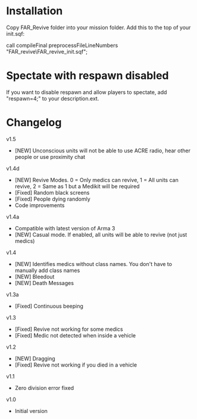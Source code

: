 
 Installation
=====================================

Copy FAR_Revive folder into your mission folder. Add this to the top of your init.sqf:

call compileFinal preprocessFileLineNumbers "FAR_revive\FAR_revive_init.sqf";

 Spectate with respawn disabled
=====================================

If you want to disable respawn and allow players to spectate, add "respawn=4;" to your description.ext.

 Changelog
=====================================

v1.5
* [NEW] Unconscious units will not be able to use ACRE radio, hear other people or use proximity chat

v1.4d
* [NEW] Revive Modes. 0 = Only medics can revive, 1 = All units can revive, 2 = Same as 1 but a Medikit will be required
* [Fixed] Random black screens
* [Fixed] People dying randomly
* Code improvements

v1.4a
* Compatible with latest version of Arma 3
* [NEW] Casual mode. If enabled, all units will be able to revive (not just medics)

v1.4
* [NEW] Identifies medics without class names. You don't have to manually add class names
* [NEW] Bleedout
* [NEW] Death Messages

v1.3a
* [Fixed] Continuous beeping

v1.3
* [Fixed] Revive not working for some medics
* [Fixed] Medic not detected when inside a vehicle

v1.2
* [NEW] Dragging
* [Fixed] Revive not working if you died in a vehicle

v1.1
* Zero division error fixed

v1.0
* Initial version